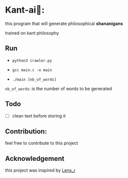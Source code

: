 # Kant-ai📜:

this program that will generate philosophical **shananigans**

trained on kant philosophy

## Run

-   `python3 crawler.py`

-   `gcc main.c -o main`

-   `./main [nb_of_words]`

`nb_of_words`: is the number of words to be generated

## Todo

-   [ ]  clean text before storing it


## Contribution:

feel free to contribute to this project


## Acknowledgement

this project was inspired by [Lens_r](https://github.com/LensPlaysGames/MarkovTextGeneration)
